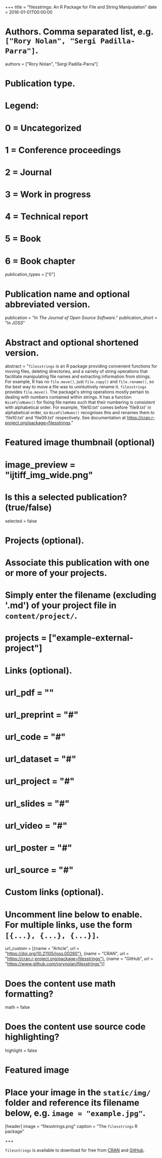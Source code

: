 +++
title = "filesstrings: An R Package for File and String Manipulation"
date = 2016-01-01T00:00:00

# Authors. Comma separated list, e.g. `["Rory Nolan", "Sergi Padilla-Parra"]`.
authors = ["Rory Nolan", "Sergi Padilla-Parra"]

# Publication type.
# Legend:
# 0 = Uncategorized
# 1 = Conference proceedings
# 2 = Journal
# 3 = Work in progress
# 4 = Technical report
# 5 = Book
# 6 = Book chapter
publication_types = ["0"]

# Publication name and optional abbreviated version.
publication = "In *The Journal of Open Source Software*."
publication_short = "In *JOSS*"

# Abstract and optional shortened version.
abstract = "`filesstrings` is an R package providing convenient functions for moving files, deleting directories, and a variety of string operations that facilitate manipulating file names and extracting information from strings. For example, R has no `file.move()`, just `file.copy()` and `file.rename()`, so the best way to move a file was to unintuitively rename it. `filesstrings` provides `file.move()`. The package's string operations mostly pertain to dealing with numbers contained within strings. It has a function `NiceFileNums()` for fixing file names such that their numbering is consistent with alphabetical order. For example, 'file10.txt' comes before 'file9.txt' in alphabetical order, so `NiceFileNums()` recognises this and renames them to 'file10.txt' and 'file09.txt' respectively. See documentation at  https://cran.r-project.org/package=filesstrings."

# Featured image thumbnail (optional)
# image_preview = "ijtiff_img_wide.png"

# Is this a selected publication? (true/false)
selected = false

# Projects (optional).
#   Associate this publication with one or more of your projects.
#   Simply enter the filename (excluding '.md') of your project file in `content/project/`.
# projects = ["example-external-project"]

# Links (optional).
# url_pdf = ""
# url_preprint = "#"
# url_code = "#"
# url_dataset = "#"
# url_project = "#"
# url_slides = "#"
# url_video = "#"
# url_poster = "#"
# url_source = "#"

# Custom links (optional).
#   Uncomment line below to enable. For multiple links, use the form `[{...}, {...}, {...}]`.
url_custom = [{name = "Article", url = "https://doi.org/10.21105/joss.00260"}, {name = "CRAN", url = "https://cran.r-project.org/package=filesstrings"}, {name = "GitHub", url = "https://www.github.com/rorynolan/filesstrings"}]

# Does the content use math formatting?
math = false

# Does the content use source code highlighting?
highlight = false

# Featured image
# Place your image in the `static/img/` folder and reference its filename below, e.g. `image = "example.jpg"`.
[header]
image = "filesstrings.png"
caption = "The `filesstrings` R package"

+++

`filesstrings` is available to download for free from [CRAN](https://cran.r-project.org/package=filesstrings) and [GitHub](https://www.github.com/rorynolan/filesstrings).
